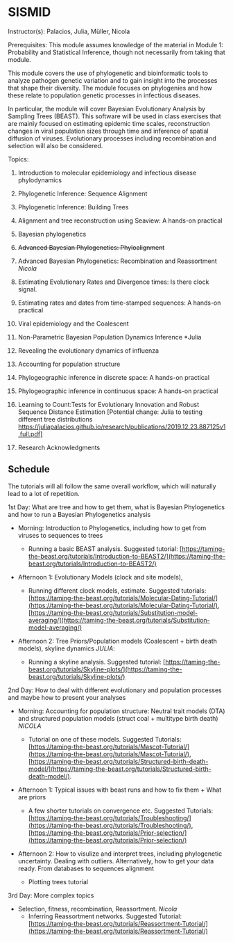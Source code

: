 # SISMID

Instructor(s):
Palacios, Julia, Müller, Nicola

Prerequisites: This module assumes knowledge of the material in Module 1: Probability and Statistical Inference, though not necessarily from taking that module.

This module covers the use of phylogenetic and bioinformatic tools to analyze pathogen genetic variation and to gain insight into the processes that shape their diversity. The module focuses on phylogenies and how these relate to population genetic processes in infectious diseases.

In particular, the module will cover Bayesian Evolutionary Analysis by Sampling Trees (BEAST). This software will be used in class exercises that are mainly focused on estimating epidemic time scales, reconstruction changes in viral population sizes through time and inference of spatial diffusion of viruses. Evolutionary processes including recombination and selection will also be considered.

Topics:
1. Introduction to molecular epidemiology and infectious disease phylodynamics

2. Phylogenetic Inference: Sequence Alignment

3. Phylogenetic Inference: Building Trees

4. Alignment and tree reconstruction using Seaview: A hands-on practical

5. Bayesian phylogenetics

6. <del> Advanced Bayesian Phylogenetics: Phyloalignment </del>

7. Advanced Bayesian Phylogenetics: Recombination and Reassortment *Nicola*

8. Estimating Evolutionary Rates and Divergence times: Is there clock signal.

9. Estimating rates and dates from time-stamped sequences: A hands-on practical

10. Viral epidemiology and the Coalescent

11. Non-Parametric Bayesian Population Dynamics Inference *Julia

12. Revealing the evolutionary dynamics of influenza

13. Accounting for population structure

14. Phylogeographic inference in discrete space: A hands-on practical

15. Phylogeographic inference in continuous space: A hands-on practical

16. Learning to Count:Tests for Evolutionary Innovation and Robust Sequence Distance
Estimation  [Potential change: Julia to testing different tree distributions  https://juliapalacios.github.io/research/publications/2019.12.23.887125v1.full.pdf]

17. Research Acknowledgments

## Schedule
The tutorials will all follow the same overall workflow, which will naturally lead to a lot of repetition. 

1st Day: What are tree and how to get them, what is Bayesian Phylogenetics and how to run a Bayesian Phylogenetics analysis
- Morning: Introduction to Phylogenetics, including how to get from viruses to sequences to trees
    * Running a basic BEAST analysis. Suggested tutorial: [https://taming-the-beast.org/tutorials/Introduction-to-BEAST2/](https://taming-the-beast.org/tutorials/Introduction-to-BEAST2/)

- Afternoon 1: Evolutionary Models (clock and site models), 
    * Running different clock models, estimate. Suggested tutorials: [https://taming-the-beast.org/tutorials/Molecular-Dating-Tutorial/](https://taming-the-beast.org/tutorials/Molecular-Dating-Tutorial/), [https://taming-the-beast.org/tutorials/Substitution-model-averaging/](https://taming-the-beast.org/tutorials/Substitution-model-averaging/)

- Afternoon 2: Tree Priors/Population models (Coalescent + birth death models), skyline dynamics *JULIA*:
    * Running a skyline analysis. Suggested tutorial: [https://taming-the-beast.org/tutorials/Skyline-plots/](https://taming-the-beast.org/tutorials/Skyline-plots/)

2nd Day: How to deal with different evolutionary and population processes and maybe how to present your analyses

- Morning: Accounting for population structure: Neutral trait models (DTA) and structured population models (struct coal + multitype birth death) *NICOLA*
    * Tutorial on one of these models. Suggested Tutorials: [https://taming-the-beast.org/tutorials/Mascot-Tutorial/](https://taming-the-beast.org/tutorials/Mascot-Tutorial/), [https://taming-the-beast.org/tutorials/Structured-birth-death-model/](https://taming-the-beast.org/tutorials/Structured-birth-death-model/).
    
- Afternoon 1: Typical issues with beast runs and how to fix them + What are priors
    * A few shorter tutorials on convergence etc. Suggested Tutorials: [https://taming-the-beast.org/tutorials/Troubleshooting/](https://taming-the-beast.org/tutorials/Troubleshooting/), [https://taming-the-beast.org/tutorials/Prior-selection/](https://taming-the-beast.org/tutorials/Prior-selection/)


- Afternoon 2: How to visulize and interpret trees, including phylogenetic uncertainty. Dealing with outliers. Alternatively, how to get your data ready. From databases to sequences alignment
    * Plotting trees tutorial
    
3rd Day: More complex topics
- Selection, fitness, recombination, Reassortment. *Nicola*
   * Inferring Reassortment networks. Suggested Tutorial: [https://taming-the-beast.org/tutorials/Reassortment-Tutorial/](https://taming-the-beast.org/tutorials/Reassortment-Tutorial/)
   



  
